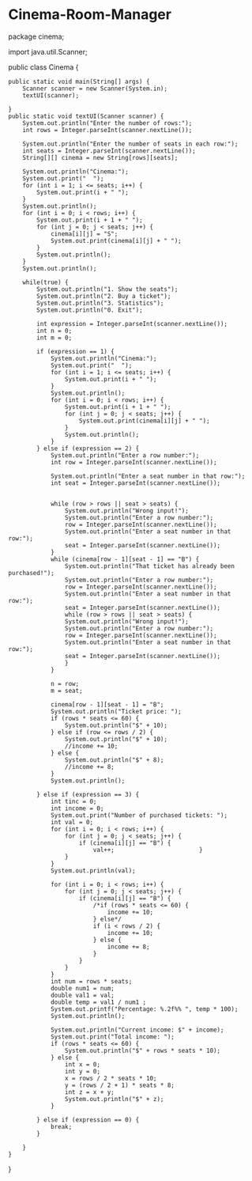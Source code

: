 # Cinema-Room-Manager
package cinema;

import java.util.Scanner;

public class Cinema {

    public static void main(String[] args) {
        Scanner scanner = new Scanner(System.in);
        textUI(scanner);
        
    }
    public static void textUI(Scanner scanner) {
        System.out.println("Enter the number of rows:");
        int rows = Integer.parseInt(scanner.nextLine());

        System.out.println("Enter the number of seats in each row:");
        int seats = Integer.parseInt(scanner.nextLine());
        String[][] cinema = new String[rows][seats];

        System.out.println("Cinema:");
        System.out.print("  ");
        for (int i = 1; i <= seats; i++) {
            System.out.print(i + " ");
        }
        System.out.println();
        for (int i = 0; i < rows; i++) {
            System.out.print(i + 1 + " ");
            for (int j = 0; j < seats; j++) {
                cinema[i][j] = "S";
                System.out.print(cinema[i][j] + " ");
            }
            System.out.println();
        }
        System.out.println();

        while(true) {
            System.out.println("1. Show the seats");
            System.out.println("2. Buy a ticket");
            System.out.println("3. Statistics");
            System.out.println("0. Exit");

            int expression = Integer.parseInt(scanner.nextLine());
            int n = 0;
            int m = 0;

            if (expression == 1) {
                System.out.println("Cinema:");
                System.out.print("  ");
                for (int i = 1; i <= seats; i++) {
                    System.out.print(i + " ");
                }
                System.out.println();
                for (int i = 0; i < rows; i++) {
                    System.out.print(i + 1 + " ");
                    for (int j = 0; j < seats; j++) {
                        System.out.print(cinema[i][j] + " ");
                    }
                    System.out.println();
                }
            } else if (expression == 2) {
                System.out.println("Enter a row number:");
                int row = Integer.parseInt(scanner.nextLine());

                System.out.println("Enter a seat number in that row:");
                int seat = Integer.parseInt(scanner.nextLine());
                
                
                while (row > rows || seat > seats) {
                    System.out.println("Wrong input!");
                    System.out.println("Enter a row number:");
                    row = Integer.parseInt(scanner.nextLine());
                    System.out.println("Enter a seat number in that row:");
                    seat = Integer.parseInt(scanner.nextLine());
                }
                while (cinema[row - 1][seat - 1] == "B") {
                    System.out.println("That ticket has already been purchased!");
                    System.out.println("Enter a row number:");
                    row = Integer.parseInt(scanner.nextLine());
                    System.out.println("Enter a seat number in that row:");
                    seat = Integer.parseInt(scanner.nextLine());
                    while (row > rows || seat > seats) {
                    System.out.println("Wrong input!");
                    System.out.println("Enter a row number:");
                    row = Integer.parseInt(scanner.nextLine());
                    System.out.println("Enter a seat number in that row:");
                    seat = Integer.parseInt(scanner.nextLine());
                    }
                }
                
                n = row;
                m = seat;
            
                cinema[row - 1][seat - 1] = "B";
                System.out.println("Ticket price: ");
                if (rows * seats <= 60) {
                    System.out.println("$" + 10);
                } else if (row <= rows / 2) {
                    System.out.println("$" + 10);
                    //income += 10;
                } else {
                    System.out.println("$" + 8);
                    //income += 8;
                }
                System.out.println();

            } else if (expression == 3) {
                int tinc = 0;
                int income = 0;
                System.out.print("Number of purchased tickets: ");
                int val = 0;
                for (int i = 0; i < rows; i++) {
                    for (int j = 0; j < seats; j++) {
                        if (cinema[i][j] == "B") {
                            val++;                        }
                    }
                }
                System.out.println(val);
               
                for (int i = 0; i < rows; i++) {
                    for (int j = 0; j < seats; j++) {
                        if (cinema[i][j] == "B") {
                            /*if (rows * seats <= 60) {
                                income += 10;
                            } else*/ 
                            if (i < rows / 2) {
                                income += 10;
                            } else {
                                income += 8;
                            }
                        }
                    }
                }
                int num = rows * seats;
                double num1 = num;
                double val1 = val;
                double temp = val1 / num1 ;
                System.out.printf("Percentage: %.2f%% ", temp * 100);
                System.out.println();
                
                System.out.println("Current income: $" + income);
                System.out.print("Total income: ");
                if (rows * seats <= 60) {
                    System.out.println("$" + rows * seats * 10);
                } else {
                    int x = 0;
                    int y = 0;
                    x = rows / 2 * seats * 10;
                    y = (rows / 2 + 1) * seats * 8;
                    int z = x + y;
                    System.out.println("$" + z);
                }
            
            } else if (expression == 0) {
                break;
            }
        
        }
    }
}
